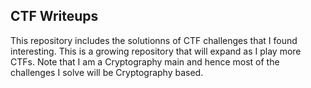## CTF Writeups
This repository includes the solutionns of CTF challenges that I found interesting. This is a growing repository that will expand as I play more CTFs.
Note that I am a Cryptography main and hence most of the challenges I solve will be Cryptography based.
